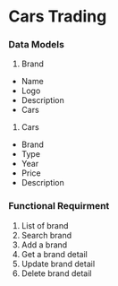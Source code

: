 # Cars Trading

### Data Models
1. Brand
- Name
- Logo
- Description
- Cars

1. Cars
- Brand
- Type
- Year
- Price
- Description

### Functional Requirment
1. List of brand
2. Search brand
3. Add a brand
4. Get a brand detail
5. Update brand detail
6. Delete brand detail